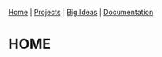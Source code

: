 [Home](https://kaankutluer.github.io.) | [Projects](https://kaankutluer.github.io./projects) | [Big Ideas](https://kaankutluer.github.io./big_ideas) | [Documentation](https://kaankutluer.github.io./documentation)

# HOME
